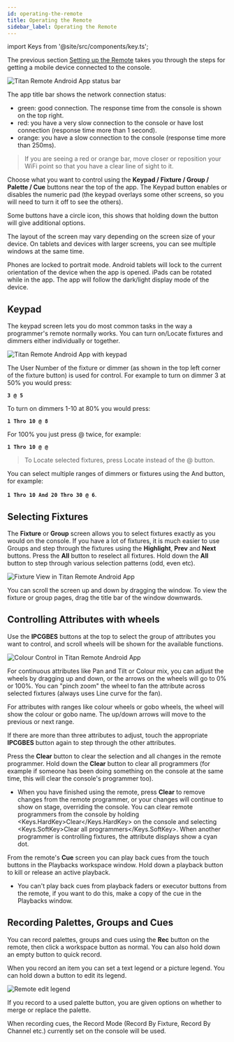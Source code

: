 ```yaml
---
id: operating-the-remote
title: Operating the Remote
sidebar_label: Operating the Remote
---
```


import Keys from '@site/src/components/key.ts';

The previous section [Setting up the Remote](setting-up-the-remote.md) takes you
through the steps for getting a mobile device connected to the console.


![Titan Remote Android App status bar](/docs/images/Remote-Topbar.png)

The app title bar shows the network connection status: 
- green: good connection. The response time from the
console is shown on the top right. 
- red: you have a very slow connection to the console or have lost connection (response time more than 1 second). 
- orange: you have a slow connection to the console (response time more than 250ms).

> If you are seeing a red or orange bar, move closer or reposition your WiFi point so
that you have a clear line of sight to it.

Choose what you want to control using the **Keypad / Fixture / Group / Palette / Cue** buttons near the
top of the app. The Keypad button enables or disables the numeric pad
(the keypad overlays some other screens, so you will need to turn it
off to see the others).

Some buttons have a circle icon, this shows that holding down the button
will give additional options.

The layout of the screen may vary depending on the screen size of your device. On tablets
and devices with larger screens, you can see multiple windows at the same time.

Phones are locked to portrait mode. Android tablets will lock to the current orientation of the device when the app
is opened. iPads can be rotated while in the app. The app will follow the dark/light display mode of the device.

## Keypad

The keypad screen lets you do most common tasks in the way a
programmer's remote normally works. You can turn on/Locate fixtures and
dimmers either individually or together.

![Titan Remote Android App with keypad](/docs/images/Remote-Keypad.png)

The User Number of the fixture or dimmer (as shown in the top left corner of the fixture button) is used for control. For
example to turn on dimmer 3 at 50% you would press:

**`3 @ 5`**

To turn on dimmers 1-10 at 80% you would press:

**`1 Thro 10 @ 8`**

For 100% you just press @ twice, for example:

**`1 Thro 10 @ @`**

> To Locate selected fixtures, press Locate instead of the @ button.

You can select multiple ranges of dimmers or fixtures using the And
button, for example:

**`1 Thro 10 And 20 Thro 30 @ 6`**.

## Selecting Fixtures

The **Fixture** or **Group** screen allows you to select fixtures exactly as you would on
the console. If you have a lot of fixtures, it is much easier to use Groups and step through
the fixtures using the **Highlight**, **Prev** and **Next** buttons. Press the **All** button to reselect all fixtures. Hold down the **All** button to
step through various selection patterns (odd, even etc).

![Fixture View in Titan Remote Android App](/docs/images/Remote-Fixtures.png)

You can scroll the screen up and down by dragging the window. To
view the fixture or group pages, drag the title bar of the window downwards.

## Controlling Attributes with wheels

Use the **IPCGBES** buttons at the top to select the group of attributes you want
to control, and scroll wheels will be shown for the available functions.

![Colour Control in Titan Remote Android App](/docs/images/Remote-Colour-Attributes.png)

For continuous attributes like Pan and Tilt or Colour mix, you can adjust the wheels by dragging up and down, or the arrows on the wheels will 
go to 0% or 100%. You can "pinch zoom" the wheel to fan the attribute across selected fixtures (always uses Line curve for the fan).

For attributes with ranges like colour wheels or gobo wheels, the wheel will show the colour or gobo name. The up/down arrows
will move to the previous or next range.

If there are more than three attributes to adjust, touch the appropriate **IPCGBES** button again
to step through the other attributes.

Press the **Clear** button to clear the selection and all changes in the
remote programmer. Hold down the **Clear** button to clear all programmers
(for example if someone has been doing something on the console at the
same time, this will clear the console's programmer too).

- When you have finished using the remote, press **Clear** to remove changes from the remote
programmer, or your changes will continue to show on stage, overriding the console. 
You can clear remote programmers from the console by holding <Keys.HardKey>Clear</Keys.HardKey> on
the console and selecting <Keys.SoftKey>Clear all programmers</Keys.SoftKey>.
When another programmer is controlling fixtures, the attribute displays show a cyan dot.

From the remote's **Cue** screen you can play back cues from the touch buttons 
in the Playbacks workspace window. Hold down a playback button to kill or release 
an active playback.

- You can't play back cues from playback faders or executor buttons from the remote,
	if you want to do this, make a copy of the cue in the Playbacks window.



## Recording Palettes, Groups and Cues

You can record palettes, groups and cues using the **Rec** button on the remote,
then click a workspace button as normal. You can also hold down an empty
button to quick record.

When you record an item you can set a text legend
or a picture legend. You can hold down a button to edit its legend.

![Remote edit legend](/docs/images/Remote-Legend.png)

If you record to a used palette button, you
are given options on whether to merge or replace the palette. 

When recording cues, the Record Mode (Record By Fixture, Record By Channel etc.) currently set on the console will be used.

